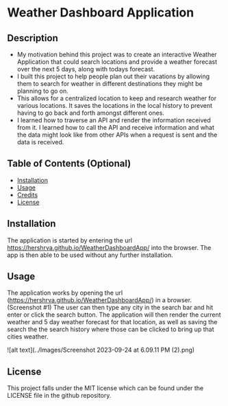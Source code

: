 # Weather Dashboard Application

## Description

- My motivation behind this project was to create an interactive Weather Application that could search locations and provide a weather forecast over the next 5 days, along with todays forecast.
- I built this project to help people plan out their vacations by allowing them to search for weather in different destinations they might be planning to go on. 
- This allows for a centralized location to keep and research weather for various locations. It saves the locations in the local history to prevent having to go back and forth amongst different ones. 
- I learned how to traverse an API and render the information received from it.  I learned how to call the API and receive information and what the data might look like from other APIs when a request is sent and the data is received.  

## Table of Contents (Optional)

- [Installation](#installation)
- [Usage](#usage)
- [Credits](#credits)
- [License](#license)

## Installation

The application is started by entering the url https://hershrva.github.io/WeatherDashboardApp/ into the browser.  The app is then able to be used without any further installation.

## Usage

The application works by opening the url (https://hershrva.github.io/WeatherDashboardApp/) in a browser. (Screenshot #1)
The user can then type any city in the search bar and hit enter or click the search button.  The application will then render the current weather and 5 day weather forecast for that location, as well as saving the search the the search history where those can be clicked to bring up that cities weather.



![alt text](../Images/Screenshot 2023-09-24 at 6.09.11 PM (2).png)

## License

This project falls under the MIT license which can be found under the LICENSE file in the github repository.

